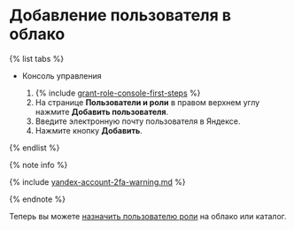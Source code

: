 # Добавление пользователя в облако

{% list tabs %}

- Консоль управления

  1. {% include [grant-role-console-first-steps](../../../_includes/iam/grant-role-console-first-steps.md) %}
  2. На странице **Пользователи и роли** в правом верхнем углу нажмите **Добавить пользователя**.
  3. Введите электронную почту пользователя в Яндексе.
  4. Нажмите кнопку **Добавить**.

{% endlist %}

{% note info %}

{% include [yandex-account-2fa-warning.md](../../../_includes/iam/yandex-account-2fa-warning.md) %}

{% endnote %}

Теперь вы можете [назначить пользователю роли](../roles/grant.md) на облако или каталог.
